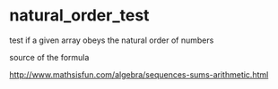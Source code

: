 natural_order_test
==================

test if a given array obeys the natural order of numbers

source of the formula

http://www.mathsisfun.com/algebra/sequences-sums-arithmetic.html
